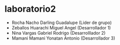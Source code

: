 # laboratorio2
- Rocha Nacho Darling Guadalupe (Lider de grupo)
- Zeballos Huarachi Miguel Angel (Desarrollador 1)
- Nina Vargas Gabriel Rodrigo (Desarrolllador 2)
- Mamani Mamani Yonatan Antonio (Desarrollador 3)



